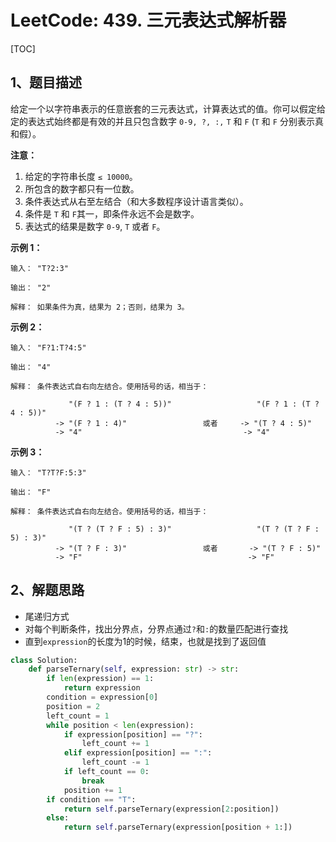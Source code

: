 # LeetCode: 439. 三元表达式解析器

[TOC]

## 1、题目描述

给定一个以字符串表示的任意嵌套的三元表达式，计算表达式的值。你可以假定给定的表达式始终都是有效的并且只包含数字 `0-9, ?, :,` `T` 和 `F` (`T` 和 `F` 分别表示真和假）。

**注意：**

1.  给定的字符串长度 `≤ 10000`。
2.  所包含的数字都只有一位数。
3.  条件表达式从右至左结合（和大多数程序设计语言类似）。
4.  条件是 `T` 和 `F`其一，即条件永远不会是数字。
5.  表达式的结果是数字 `0-9`, `T` 或者 `F`。

**示例 1：**

```
输入： "T?2:3"

输出： "2"

解释： 如果条件为真，结果为 2；否则，结果为 3。
```

**示例 2：**

```
输入： "F?1:T?4:5"

输出： "4"

解释： 条件表达式自右向左结合。使用括号的话，相当于：

             "(F ? 1 : (T ? 4 : 5))"                   "(F ? 1 : (T ? 4 : 5))"
          -> "(F ? 1 : 4)"                 或者     -> "(T ? 4 : 5)"
          -> "4"                                    -> "4"
```

**示例 3：**

```
输入： "T?T?F:5:3"

输出： "F"

解释： 条件表达式自右向左结合。使用括号的话，相当于：

             "(T ? (T ? F : 5) : 3)"                   "(T ? (T ? F : 5) : 3)"
          -> "(T ? F : 3)"                 或者       -> "(T ? F : 5)"
          -> "F"                                     -> "F"

```

## 2、解题思路

- 尾递归方式
- 对每个判断条件，找出分界点，分界点通过`?`和`:`的数量匹配进行查找
- 直到`expression`的长度为1的时候，结束，也就是找到了返回值



```python
class Solution:
    def parseTernary(self, expression: str) -> str:
        if len(expression) == 1:
            return expression
        condition = expression[0]
        position = 2
        left_count = 1
        while position < len(expression):
            if expression[position] == "?":
                left_count += 1
            elif expression[position] == ":":
                left_count -= 1
            if left_count == 0:
                break
            position += 1
        if condition == "T":
            return self.parseTernary(expression[2:position])
        else:
            return self.parseTernary(expression[position + 1:])

```